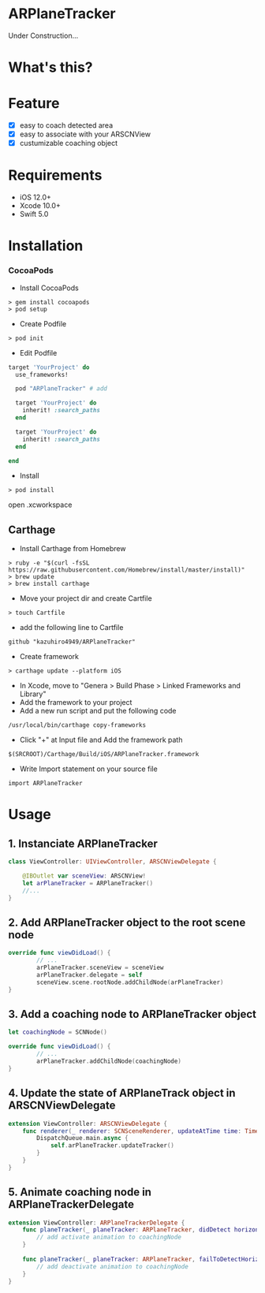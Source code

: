# ARPlaneTracker
Under Construction...

# What's this?

# Feature
- [x] easy to coach detected area
- [x] easy to associate with your ARSCNView
- [x] custumizable coaching object

# Requirements
+ iOS 12.0+
+ Xcode 10.0+
+ Swift 5.0

# Installation

### CocoaPods
+ Install CocoaPods
```
> gem install cocoapods
> pod setup
```
+ Create Podfile
```
> pod init
```
+ Edit Podfile
```ruby
target 'YourProject' do
  use_frameworks!

  pod "ARPlaneTracker" # add

  target 'YourProject' do
    inherit! :search_paths
  end

  target 'YourProject' do
    inherit! :search_paths
  end

end
```

+ Install

```
> pod install
```
open .xcworkspace

## Carthage
+ Install Carthage from Homebrew
```
> ruby -e "$(curl -fsSL https://raw.githubusercontent.com/Homebrew/install/master/install)"
> brew update
> brew install carthage
```
+ Move your project dir and create Cartfile
```
> touch Cartfile
```
+ add the following line to Cartfile
```
github "kazuhiro4949/ARPlaneTracker"
```
+ Create framework
```
> carthage update --platform iOS
```

+ In Xcode, move to "Genera > Build Phase > Linked Frameworks and Library"
+ Add the framework to your project
+ Add a new run script and put the following code
```
/usr/local/bin/carthage copy-frameworks
```
+ Click "+" at Input file and Add the framework path
```
$(SRCROOT)/Carthage/Build/iOS/ARPlaneTracker.framework
```
+ Write Import statement on your source file
```
import ARPlaneTracker
```

# Usage

## 1. Instanciate ARPlaneTracker
```swift
class ViewController: UIViewController, ARSCNViewDelegate {

    @IBOutlet var sceneView: ARSCNView!    
    let arPlaneTracker = ARPlaneTracker()
    //...
}
```

## 2. Add ARPlaneTracker object to the root scene node
```swift
override func viewDidLoad() {
        // ...
        arPlaneTracker.sceneView = sceneView
        arPlaneTracker.delegate = self
        sceneView.scene.rootNode.addChildNode(arPlaneTracker)
}
```

## 3. Add a coaching node to ARPlaneTracker object
```swift
let coachingNode = SCNNode()

override func viewDidLoad() {
        // ...
        arPlaneTracker.addChildNode(coachingNode)
}
```

## 4. Update the state of ARPlaneTrack object in ARSCNViewDelegate
```swift
extension ViewController: ARSCNViewDelegate {
    func renderer(_ renderer: SCNSceneRenderer, updateAtTime time: TimeInterval) {
        DispatchQueue.main.async {
            self.arPlaneTracker.updateTracker()
        }
    }
}
```

## 5. Animate coaching node in ARPlaneTrackerDelegate

```swift
extension ViewController: ARPlaneTrackerDelegate {
    func planeTracker(_ planeTracker: ARPlaneTracker, didDetect horizontalPlaneAnchor: ARPlaneAnchor, hitTestResult: ARHitTestResult, camera: ARCamera?) {
        // add activate animation to coachingNode
    }
    
    func planeTracker(_ planeTracker: ARPlaneTracker, failToDetectHorizontalAnchorWith hitTestResult: ARHitTestResult, camera: ARCamera?) {
        // add deactivate animation to coachingNode
    }
}
